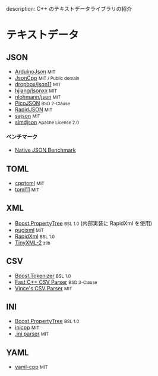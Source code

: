 description: C++ のテキストデータライブラリの紹介

# テキストデータ

<!-- ライブラリ名、大文字で表記されているものは大文字に -->
<!-- Web サイトがあっても GitHub 優先 -->
<!-- ライブラリ数が多い場合、GitHub 500～1000 stars 以上か、特筆した機能を有するものに限る -->
<!-- 必要があれば C ライブラリも掲載 -->
<!-- ABC 順 -->

## JSON
- [ArduinoJson](https://github.com/bblanchon/ArduinoJson) <small>MIT</small>
- [JsonCpp](https://github.com/open-source-parsers/jsoncpp)  <small>MIT / Public domain</small>
- [dropbox/json11](https://github.com/dropbox/json11) <small>MIT</small>
- [hjiang/jsonxx](https://github.com/hjiang/jsonxx) <small>MIT</small>
- [nlohmann/json](https://github.com/nlohmann/json) <small>MIT</small>
- [PicoJSON](https://github.com/kazuho/picojson) <small>BSD 2-Clause</small>
- [RapidJSON](https://github.com/Tencent/rapidjson/) <small>MIT</small>
- [sajson](https://github.com/chadaustin/sajson) <small>MIT</small>
- [simdjson](https://github.com/lemire/simdjson) <small>Apache License 2.0</small>

#### ベンチマーク
- [Native JSON Benchmark](https://github.com/miloyip/nativejson-benchmark)


## TOML
- [cpptoml](https://github.com/skystrife/cpptoml) <small>MIT</small>
- [toml11](https://github.com/ToruNiina/toml11) <small>MIT</small>


## XML
- [Boost.PropertyTree](https://github.com/boostorg/property_tree)  <small>BSL 1.0</small> (内部実装に RapidXml を使用)
- [pugixml](https://github.com/zeux/pugixml) <small>MIT</small>
- [RapidXml](http://rapidxml.sourceforge.net/) <small>BSL 1.0</small>
- [TinyXML-2](https://github.com/leethomason/tinyxml2) <small>zlib</small>


## CSV
- [Boost.Tokenizer](https://github.com/boostorg/tokenizer) <small>BSL 1.0</small>
- [Fast C++ CSV Parser](https://github.com/ben-strasser/fast-cpp-csv-parser) <small>BSD 3-Clause</small>
- [Vince's CSV Parser](https://github.com/vincentlaucsb/csv-parser) <small>MIT</small>


## INI
- [Boost.PropertyTree](https://github.com/boostorg/property_tree) <small>BSL 1.0</small>
- [inicpp](https://github.com/SemaiCZE/inicpp) <small>MIT</small>
- [.ini parser](https://github.com/Poordeveloper/ini-parser) <small>MIT</small>


## YAML
- [yaml-cpp](https://github.com/jbeder/yaml-cpp) <small>MIT</small>

